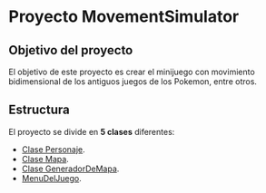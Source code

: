 # Proyecto MovementSimulator

## Objetivo del proyecto

El objetivo de este proyecto es crear el minijuego con movimiento bidimensional de los antiguos juegos de los Pokemon, entre otros.

## Estructura

El proyecto se divide en **5 clases** diferentes:

- [Clase Personaje](./docs/PERSONAJE.md).
- [Clase Mapa](./docs/MAPA.md).
- [Clase GeneradorDeMapa](./docs/GENERADORDEMAPA.md).
- [MenuDelJuego](./docs/MENUDELJUEGO.md).
